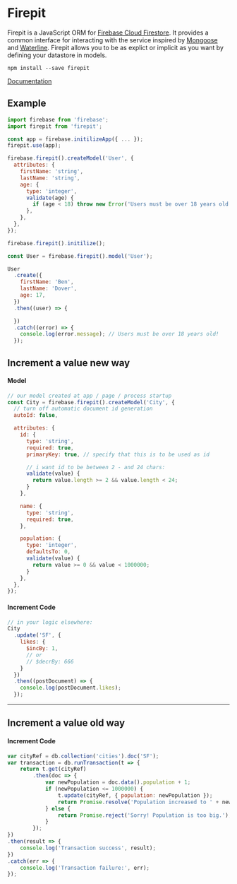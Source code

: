 # Firepit

Firepit is a JavaScript ORM for [Firebase Cloud Firestore](https://firebase.google.com/docs/firestore/). It provides a common interface for interacting with the service inspired by [Mongoose](http://mongoosejs.com/) and [Waterline](https://github.com/balderdashy/waterline). Firepit allows you to be as explict or implicit as you want by defining your datastore in models.

```
npm install --save firepit
```

[Documentation](#)

## Example

```js
import firebase from 'firebase';
import firepit from 'firepit';

const app = firebase.initilizeApp({ ... });
firepit.use(app);

firebase.firepit().createModel('User', {
  attributes: {
    firstName: 'string',
    lastName: 'string',
    age: {
      type: 'integer',
      validate(age) {
        if (age < 18) throw new Error('Users must be over 18 years old!');
      },
    },
  },
});

firebase.firepit().initilize();

const User = firebase.firepit().model('User');

User
  .create({
    firstName: 'Ben',
    lastName: 'Dover',
    age: 17,
  })
  .then((user) => {

  })
  .catch((error) => {
    console.log(error.message); // Users must be over 18 years old!
  });
```


## Increment a value new way

#### Model

```javascript
// our model created at app / page / process startup
const City = firebase.firepit().createModel('City', {
  // turn off automatic document id generation
  autoId: false,

  attributes: {
    id: {
      type: 'string',
      required: true,
      primaryKey: true, // specify that this is to be used as id

      // i want id to be between 2 - and 24 chars:
      validate(value) {
        return value.length >= 2 && value.length < 24;
      }
    },

    name: {
      type: 'string',
      required: true,
    },

    population: {
      type: 'integer',
      defaultsTo: 0,
      validate(value) {
        return value >= 0 && value < 1000000;
      }
    },
  },
});
```

#### Increment Code

```javascript
// in your logic elsewhere:
City
  .update('SF', {
    likes: {
      $incBy: 1,
      // or
      // $decrBy: 666
    }
  })
  .then((postDocument) => {
    console.log(postDocument.likes);
  });
```



--------

## Increment a value old way

#### Increment Code

```javascript
var cityRef = db.collection('cities').doc('SF');
var transaction = db.runTransaction(t => {
    return t.get(cityRef)
        .then(doc => {
            var newPopulation = doc.data().population + 1;
            if (newPopulation <= 1000000) {
                t.update(cityRef, { population: newPopulation });
                return Promise.resolve('Population increased to ' + newPopulation);
            } else {
                return Promise.reject('Sorry! Population is too big.');
            }
        });
})
.then(result => {
    console.log('Transaction success', result);
})
.catch(err => {
    console.log('Transaction failure:', err);
});
```
